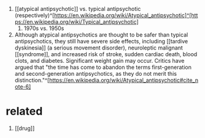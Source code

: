 1. [[atypical antipsychotic]] vs. typical antipsychotic (respectively)^[https://en.wikipedia.org/wiki/Atypical_antipsychotic]^[https://en.wikipedia.org/wiki/Typical_antipsychotic]
	1. 1970s vs. 1950s
2. Although atypical antipsychotics are thought to be safer than typical antipsychotics, they still have severe side effects, including [[tardive dyskinesia]] (a serious movement disorder), neuroleptic malignant [[syndrome]], and increased risk of stroke, sudden cardiac death, blood clots, and diabetes. Significant weight gain may occur. Critics have argued that "the time has come to abandon the terms first-generation and second-generation antipsychotics, as they do not merit this distinction."^[https://en.wikipedia.org/wiki/Atypical_antipsychotic#cite_note-6]

# related
1. [[drug]]